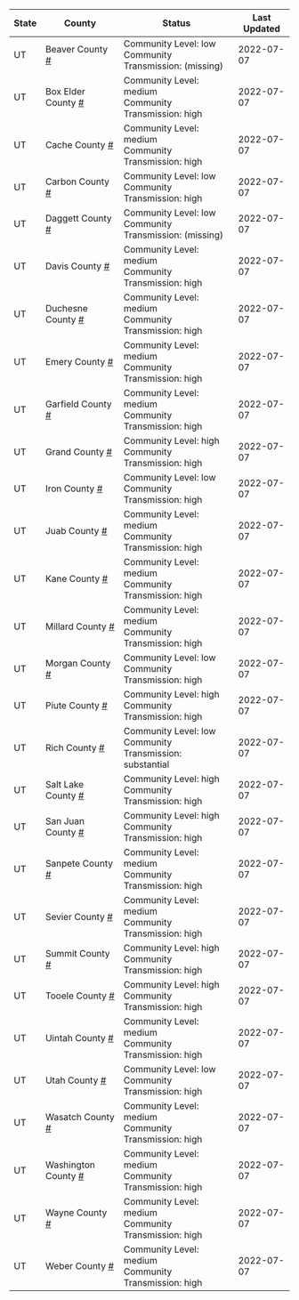 State | County | Status | Last Updated
--- | --- | --- | --- 
UT | Beaver County <a href="#beaver_county">#</a> | <a name="beaver_county"></a>Community Level: low<br/>Community Transmission: (missing) | 2022-07-07
UT | Box Elder County <a href="#box_elder_county">#</a> | <a name="box_elder_county"></a>Community Level: medium<br/>Community Transmission: high | 2022-07-07
UT | Cache County <a href="#cache_county">#</a> | <a name="cache_county"></a>Community Level: medium<br/>Community Transmission: high | 2022-07-07
UT | Carbon County <a href="#carbon_county">#</a> | <a name="carbon_county"></a>Community Level: low<br/>Community Transmission: high | 2022-07-07
UT | Daggett County <a href="#daggett_county">#</a> | <a name="daggett_county"></a>Community Level: low<br/>Community Transmission: (missing) | 2022-07-07
UT | Davis County <a href="#davis_county">#</a> | <a name="davis_county"></a>Community Level: medium<br/>Community Transmission: high | 2022-07-07
UT | Duchesne County <a href="#duchesne_county">#</a> | <a name="duchesne_county"></a>Community Level: medium<br/>Community Transmission: high | 2022-07-07
UT | Emery County <a href="#emery_county">#</a> | <a name="emery_county"></a>Community Level: medium<br/>Community Transmission: high | 2022-07-07
UT | Garfield County <a href="#garfield_county">#</a> | <a name="garfield_county"></a>Community Level: medium<br/>Community Transmission: high | 2022-07-07
UT | Grand County <a href="#grand_county">#</a> | <a name="grand_county"></a>Community Level: high<br/>Community Transmission: high | 2022-07-07
UT | Iron County <a href="#iron_county">#</a> | <a name="iron_county"></a>Community Level: low<br/>Community Transmission: high | 2022-07-07
UT | Juab County <a href="#juab_county">#</a> | <a name="juab_county"></a>Community Level: medium<br/>Community Transmission: high | 2022-07-07
UT | Kane County <a href="#kane_county">#</a> | <a name="kane_county"></a>Community Level: medium<br/>Community Transmission: high | 2022-07-07
UT | Millard County <a href="#millard_county">#</a> | <a name="millard_county"></a>Community Level: medium<br/>Community Transmission: high | 2022-07-07
UT | Morgan County <a href="#morgan_county">#</a> | <a name="morgan_county"></a>Community Level: low<br/>Community Transmission: high | 2022-07-07
UT | Piute County <a href="#piute_county">#</a> | <a name="piute_county"></a>Community Level: high<br/>Community Transmission: high | 2022-07-07
UT | Rich County <a href="#rich_county">#</a> | <a name="rich_county"></a>Community Level: low<br/>Community Transmission: substantial | 2022-07-07
UT | Salt Lake County <a href="#salt_lake_county">#</a> | <a name="salt_lake_county"></a>Community Level: high<br/>Community Transmission: high | 2022-07-07
UT | San Juan County <a href="#san_juan_county">#</a> | <a name="san_juan_county"></a>Community Level: high<br/>Community Transmission: high | 2022-07-07
UT | Sanpete County <a href="#sanpete_county">#</a> | <a name="sanpete_county"></a>Community Level: medium<br/>Community Transmission: high | 2022-07-07
UT | Sevier County <a href="#sevier_county">#</a> | <a name="sevier_county"></a>Community Level: medium<br/>Community Transmission: high | 2022-07-07
UT | Summit County <a href="#summit_county">#</a> | <a name="summit_county"></a>Community Level: high<br/>Community Transmission: high | 2022-07-07
UT | Tooele County <a href="#tooele_county">#</a> | <a name="tooele_county"></a>Community Level: high<br/>Community Transmission: high | 2022-07-07
UT | Uintah County <a href="#uintah_county">#</a> | <a name="uintah_county"></a>Community Level: medium<br/>Community Transmission: high | 2022-07-07
UT | Utah County <a href="#utah_county">#</a> | <a name="utah_county"></a>Community Level: low<br/>Community Transmission: high | 2022-07-07
UT | Wasatch County <a href="#wasatch_county">#</a> | <a name="wasatch_county"></a>Community Level: medium<br/>Community Transmission: high | 2022-07-07
UT | Washington County <a href="#washington_county">#</a> | <a name="washington_county"></a>Community Level: medium<br/>Community Transmission: high | 2022-07-07
UT | Wayne County <a href="#wayne_county">#</a> | <a name="wayne_county"></a>Community Level: medium<br/>Community Transmission: high | 2022-07-07
UT | Weber County <a href="#weber_county">#</a> | <a name="weber_county"></a>Community Level: medium<br/>Community Transmission: high | 2022-07-07
